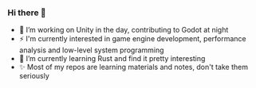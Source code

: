 ### Hi there 👋

- 🔭 I’m working on Unity in the day, contributing to Godot at night
- ⚡ I'm currently interested in game engine development, performance analysis and low-level system programming
- 🌱 I’m currently learning Rust and find it pretty interesting
- ✨ Most of my repos are learning materials and notes, don't take them seriously
